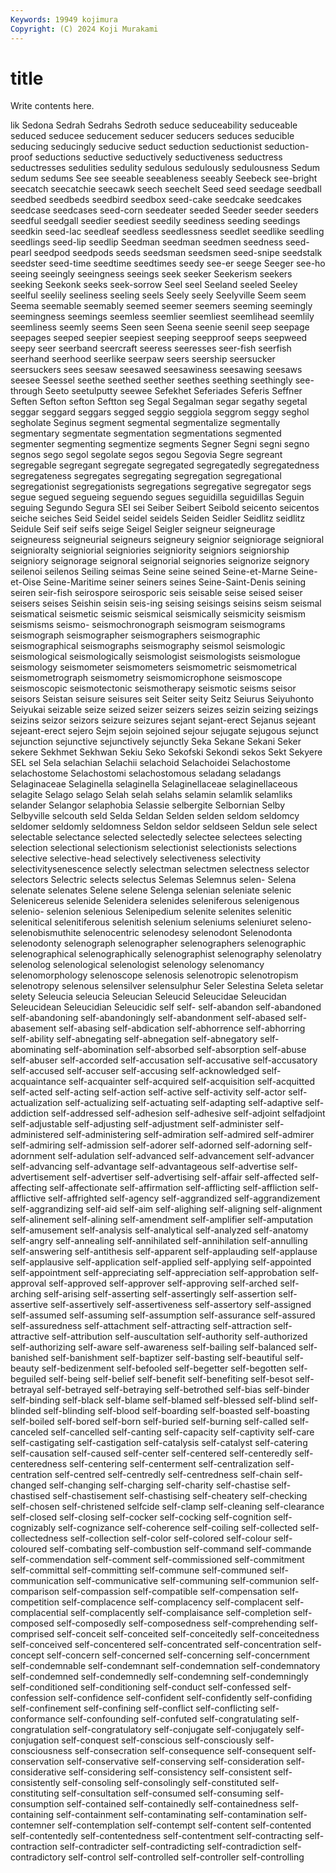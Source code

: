 ```yaml
---
Keywords: 19949 kojimura
Copyright: (C) 2024 Koji Murakami
---
```


# title

Write contents here.



lik Sedona Sedrah Sedrahs
Sedroth seduce seduceability seduceable seduced seducee seducement seducer seducers seduces
seducible seducing seducingly seducive seduct seduction seductionist seduction-proof seductions seductive
seductively seductiveness seductress seductresses sedulities sedulity sedulous sedulously sedulousness Sedum
sedum sedums See see seeable seeableness seeably Seebeck see-bright seecatch
seecatchie seecawk seech seechelt Seed seed seedage seedball seedbed seedbeds
seedbird seedbox seed-cake seedcake seedcakes seedcase seedcases seed-corn seedeater seeded
Seeder seeder seeders seedful seedgall seedier seediest seedily seediness seeding
seedings seedkin seed-lac seedleaf seedless seedlessness seedlet seedlike seedling seedlings
seed-lip seedlip Seedman seedman seedmen seedness seed-pearl seedpod seedpods seeds
seedsman seedsmen seed-snipe seedstalk seedster seed-time seedtime seedtimes seedy see-er
seege Seeger see-ho seeing seeingly seeingness seeings seek seeker Seekerism
seekers seeking Seekonk seeks seek-sorrow Seel seel Seeland seeled Seeley
seelful seelily seeliness seeling seels Seely seely Seelyville Seem seem
Seema seemable seemably seemed seemer seemers seeming seemingly seemingness seemings
seemless seemlier seemliest seemlihead seemlily seemliness seemly seems Seen seen
Seena seenie seenil seep seepage seepages seeped seepier seepiest seeping
seepproof seeps seepweed seepy seer seerband seercraft seeress seeresses seer-fish
seerfish seerhand seerhood seerlike seerpaw seers seership seersucker seersuckers sees
seesaw seesawed seesawiness seesawing seesaws seesee Seessel seethe seethed seether
seethes seething seethingly see-through Seeto seetulputty seewee Sefekhet Seferiades Seferis
Seffner Seften Sefton sefton Seftton seg Segal Segalman segar segathy
segetal seggar seggard seggars segged seggio seggiola seggrom seggy seghol
segholate Seginus segment segmental segmentalize segmentally segmentary segmentate segmentation segmentations
segmented segmenter segmenting segmentize segments Segner Segni segni segno segnos
sego segol segolate segos segou Segovia Segre segreant segregable segregant
segregate segregated segregatedly segregatedness segregateness segregates segregating segregation segregational segregationist
segregationists segregations segregative segregator segs segue segued segueing seguendo segues
seguidilla seguidillas Seguin seguing Segundo Segura SEI sei Seiber Seibert
Seibold seicento seicentos seiche seiches Seid Seidel seidel seidels Seiden
Seidler Seidlitz seidlitz Seidule Seif seif seifs seige Seigel Seigler
seigneur seigneurage seigneuress seigneurial seigneurs seigneury seignior seigniorage seignioral seignioralty
seigniorial seigniories seigniority seigniors seigniorship seigniory seignorage seignoral seignorial seignories
seignorize seignory seilenoi seilenos Seiling seimas Seine seine seined Seine-et-Marne
Seine-et-Oise Seine-Maritime seiner seiners seines Seine-Saint-Denis seining seiren seir-fish seirospore
seirosporic seis seisable seise seised seiser seisers seises Seishin seisin
seis-ing seising seisings seisins seism seismal seismatical seismetic seismic seismical
seismically seismicity seismism seismisms seismo- seismochronograph seismogram seismograms seismograph seismographer
seismographers seismographic seismographical seismographs seismography seismol seismologic seismological seismologically seismologist
seismologists seismologue seismology seismometer seismometers seismometric seismometrical seismometrograph seismometry seismomicrophone
seismoscope seismoscopic seismotectonic seismotherapy seismotic seisms seisor seisors Seistan seisure
seisures seit Seiter seity Seitz Seiurus Seiyuhonto Seiyukai seizable seize
seized seizer seizers seizes seizin seizing seizings seizins seizor seizors
seizure seizures sejant sejant-erect Sejanus sejeant sejeant-erect sejero Sejm sejoin
sejoined sejour sejugate sejugous sejunct sejunction sejunctive sejunctively sejunctly Seka
Sekane Sekani Seker sekere Sekhmet Sekhwan Sekiu Seko Sekofski Sekondi
sekos Sekt Sekyere SEL sel Sela selachian Selachii selachoid Selachoidei
Selachostome selachostome Selachostomi selachostomous seladang seladangs Selaginaceae Selaginella selaginella Selaginellaceae
selaginellaceous selagite Selago selago Selah selah selahs selamin selamlik selamliks
selander Selangor selaphobia Selassie selbergite Selbornian Selby Selbyville selcouth seld
Selda Seldan Selden selden seldom seldomcy seldomer seldomly seldomness Seldon
seldor seldseen Seldun sele select selectable selectance selected selectedly selectee
selectees selecting selection selectional selectionism selectionist selectionists selections selective selective-head
selectively selectiveness selectivity selectivitysenescence selectly selectman selectmen selectness selector selectors
Selectric selects selectus Selemas Selemnus selen- Selena selenate selenates Selene
selene Selenga selenian seleniate selenic Selenicereus selenide Selenidera selenides seleniferous
selenigenous selenio- selenion selenious Selenipedium selenite selenites selenitic selenitical selenitiferous
selenitish selenium seleniums seleniuret seleno- selenobismuthite selenocentric selenodesy selenodont Selenodonta
selenodonty selenograph selenographer selenographers selenographic selenographical selenographically selenographist selenography selenolatry
selenolog selenological selenologist selenology selenomancy selenomorphology selenoscope selenosis selenotropic selenotropism
selenotropy selenous selensilver selensulphur Seler Selestina Seleta seletar selety Seleucia
seleucia Seleucian Seleucid Seleucidae Seleucidan Seleucidean Seleucidian Seleucidic self self-
self-abandon self-abandoned self-abandoning self-abandoningly self-abandonment self-abased self-abasement self-abasing self-abdication self-abhorrence
self-abhorring self-ability self-abnegating self-abnegation self-abnegatory self-abominating self-abomination self-absorbed self-absorption self-abuse
self-abuser self-accorded self-accusation self-accusative self-accusatory self-accused self-accuser self-accusing self-acknowledged self-acquaintance
self-acquainter self-acquired self-acquisition self-acquitted self-acted self-acting self-action self-active self-activity self-actor
self-actualization self-actualizing self-actuating self-adapting self-adaptive self-addiction self-addressed self-adhesion self-adhesive self-adjoint
selfadjoint self-adjustable self-adjusting self-adjustment self-administer self-administered self-administering self-admiration self-admired self-admirer
self-admiring self-admission self-adorer self-adorned self-adorning self-adornment self-adulation self-advanced self-advancement self-advancer
self-advancing self-advantage self-advantageous self-advertise self-advertisement self-advertiser self-advertising self-affair self-affected self-affecting
self-affectionate self-affirmation self-afflicting self-affliction self-afflictive self-affrighted self-agency self-aggrandized self-aggrandizement self-aggrandizing
self-aid self-aim self-alighing self-aligning self-alignment self-alinement self-alining self-amendment self-amplifier self-amputation
self-amusement self-analysis self-analytical self-analyzed self-anatomy self-angry self-annealing self-annihilated self-annihilation self-annulling
self-answering self-antithesis self-apparent self-applauding self-applause self-applausive self-application self-applied self-applying self-appointed
self-appointment self-appreciating self-appreciation self-approbation self-approval self-approved self-approver self-approving self-arched self-arching
self-arising self-asserting self-assertingly self-assertion self-assertive self-assertively self-assertiveness self-assertory self-assigned self-assumed
self-assuming self-assumption self-assurance self-assured self-assuredness self-attachment self-attracting self-attraction self-attractive self-attribution
self-auscultation self-authority self-authorized self-authorizing self-aware self-awareness self-bailing self-balanced self-banished self-banishment
self-baptizer self-basting self-beautiful self-beauty self-bedizenment self-befooled self-begetter self-begotten self-beguiled self-being
self-belief self-benefit self-benefiting self-besot self-betrayal self-betrayed self-betraying self-betrothed self-bias self-binder
self-binding self-black self-blame self-blamed self-blessed self-blind self-blinded self-blinding self-blood self-boarding
self-boasted self-boasting self-boiled self-bored self-born self-buried self-burning self-called self-canceled self-cancelled
self-canting self-capacity self-captivity self-care self-castigating self-castigation self-catalysis self-catalyst self-catering self-causation
self-caused self-center self-centered self-centeredly self-centeredness self-centering self-centerment self-centralization self-centration self-centred
self-centredly self-centredness self-chain self-changed self-changing self-charging self-charity self-chastise self-chastised self-chastisement
self-chastising self-cheatery self-checking self-chosen self-christened selfcide self-clamp self-cleaning self-clearance self-closed
self-closing self-cocker self-cocking self-cognition self-cognizably self-cognizance self-coherence self-coiling self-collected self-collectedness
self-collection self-color self-colored self-colour self-coloured self-combating self-combustion self-command self-commande self-commendation
self-comment self-commissioned self-commitment self-committal self-committing self-commune self-communed self-communication self-communicative self-communing
self-communion self-comparison self-compassion self-compatible self-compensation self-competition self-complacence self-complacency self-complacent self-complacential
self-complacently self-complaisance self-completion self-composed self-composedly self-composedness self-comprehending self-comprised self-conceit self-conceited
self-conceitedly self-conceitedness self-conceived self-concentered self-concentrated self-concentration self-concept self-concern self-concerned self-concerning
self-concernment self-condemnable self-condemnant self-condemnation self-condemnatory self-condemned self-condemnedly self-condemning self-condemningly self-conditioned
self-conditioning self-conduct self-confessed self-confession self-confidence self-confident self-confidently self-confiding self-confinement self-confining
self-conflict self-conflicting self-conformance self-confounding self-confuted self-congratulating self-congratulation self-congratulatory self-conjugate self-conjugately
self-conjugation self-conquest self-conscious self-consciously self-consciousness self-consecration self-consequence self-consequent self-conservation self-conservative
self-conserving self-consideration self-considerative self-considering self-consistency self-consistent self-consistently self-consoling self-consolingly self-constituted
self-constituting self-consultation self-consumed self-consuming self-consumption self-contained self-containedly self-containedness self-containing self-containment
self-contaminating self-contamination self-contemner self-contemplation self-contempt self-content self-contented self-contentedly self-contentedness self-contentment
self-contracting self-contraction self-contradicter self-contradicting self-contradiction self-contradictory self-control self-controlled self-controller self-controlling
